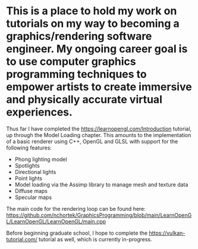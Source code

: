 # This is a place to hold my work on tutorials on my way to becoming a graphics/rendering software engineer. My ongoing career goal is to use computer graphics programming techniques to empower artists to create immersive and physically accurate virtual experiences. 

Thus far I have completed the https://learnopengl.com/Introduction tutorial, up through the Model Loading chapter. This amounts to the implementation of a basic renderer using C++, OpenGL and GLSL with support for the following features:
- Phong lighting model
- Spotlights
- Directional lights
- Point lights
- Model loading via the Assimp library to manage mesh and texture data
- Diffuse maps
- Specular maps

The main code for the rendering loop can be found here:
https://github.com/nchortek/GraphicsProgramming/blob/main/LearnOpenGL/LearnOpenGL/LearnOpenGL/main.cpp

Before beginning graduate school, I hope to complete the https://vulkan-tutorial.com/ tutorial as well, which is currently in-progress.
